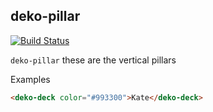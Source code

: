 ## deko-pillar

[![Build Status](https://travis-ci.org/Hi9Here/deko-deck.svg?branch=master)](https://travis-ci.org/Hi9Here/deko-deck)

`deko-pillar` these are the vertical pillars

Examples

```html
<deko-deck color="#993300">Kate</deko-deck>
```
